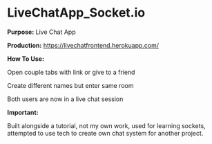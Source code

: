 # LiveChatApp_Socket.io



**Purpose:** Live Chat App

**Production:** https://livechatfrontend.herokuapp.com/

**How To Use:**

Open couple tabs with link or give to a friend 

Create different names but enter same room

Both users are now in a live chat session


**Important:** 

Built alongside a tutorial, not my own work, used for learning sockets, attempted to use tech to create own chat system for another project.
